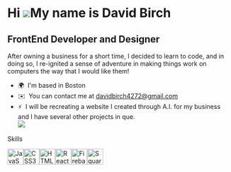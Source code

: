 Hi ![](https://user-images.githubusercontent.com/18350557/176309783-0785949b-9127-417c-8b55-ab5a4333674e.gif)My name is David Birch
===================================================================================================================================

FrontEnd Developer and Designer
-------------------------------

After owning a business for a short time, I decided to learn to code, and in doing so, I re-ignited a sense of adventure in making things work on computers the way that I would like them!

*   🌍  I'm based in Boston
*   ✉️  You can contact me at [davidbirch4272@gmail.com](mailto:davidbirch4272@gmail.com)
*   ⚡  I will be recreating a website I created through A.I. for my business and I have several other projects in que.  
         <a href="https://www.github.com/davidbirch4272" target="_blank" rel="noreferrer"><img
                  src="https://img.shields.io/github/followers/davidbirch4272?logo=github&style=for-the-badge&color=0891b2&labelColor=ffffff" /></a>
<div>Skills</div> 
<p align="left">
<a href="https://developer.mozilla.org/en-US/docs/Web/JavaScript" target="_blank" rel="noreferrer"><img src="https://raw.githubusercontent.com/danielcranney/readme-generator/main/public/icons/skills/javascript-colored.svg" width="36" height="36" alt="JavaScript" title="JavaScript"/></a><a href="https://www.w3.org/TR/CSS/#css" target="_blank" rel="noreferrer"><img src="https://raw.githubusercontent.com/danielcranney/readme-generator/main/public/icons/skills/css3-colored.svg" width="36" height="36" alt="CSS3" title="CSS3"/></a><a href="https://developer.mozilla.org/en-US/docs/Glossary/HTML5" target="_blank" rel="noreferrer"><img src="https://raw.githubusercontent.com/danielcranney/readme-generator/main/public/icons/skills/html5-colored.svg" width="36" height="36" alt="HTML5" title="HTML5"/></a><a href="https://reactjs.org/" target="_blank" rel="noreferrer"><img src="https://raw.githubusercontent.com/danielcranney/readme-generator/main/public/icons/skills/react-colored.svg" width="36" height="36" alt="React" title="React"/></a><a href="https://firebase.google.com/" target="_blank" rel="noreferrer"><img src="https://raw.githubusercontent.com/danielcranney/readme-generator/main/public/icons/skills/firebase-colored.svg" width="36" height="36" alt="Firebase" title="Firebase"/></a><a href="https://squarespace.com" target="_blank" rel="noreferrer"><img src="https://raw.githubusercontent.com/danielcranney/readme-generator/main/public/icons/skills/squarespace-colored.svg" width="36" height="36" alt="Squarespace" title="Squarespace"/></a>
                    </p>
                    
 
